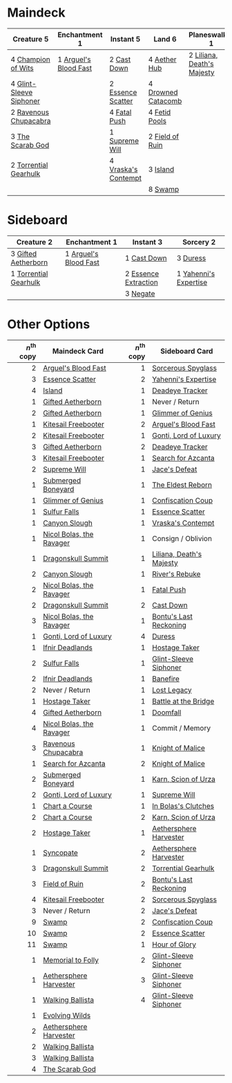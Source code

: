 
# Maindeck

|                                            Creature 5                                            |                                         Enchantment 1                                          |                                          Instant 5                                           |                                           Land 6                                            |                                           Planeswalker 1                                            |                                      Sorcery 1                                      |    Unknown 2    |
|--------------------------------------------------------------------------------------------------|------------------------------------------------------------------------------------------------|----------------------------------------------------------------------------------------------|---------------------------------------------------------------------------------------------|-----------------------------------------------------------------------------------------------------|-------------------------------------------------------------------------------------|-----------------|
|4 [Champion of Wits](http://gatherer.wizards.com/Pages/Card/Details.aspx?multiverseid=430720)     |1 [Arguel's Blood Fast](http://gatherer.wizards.com/Pages/Card/Details.aspx?multiverseid=439316)|2 [Cast Down](http://gatherer.wizards.com/Pages/Card/Details.aspx?multiverseid=442969)        |4 [Aether Hub](http://gatherer.wizards.com/Pages/Card/Details.aspx?multiverseid=417815)      |2 [Liliana, Death's Majesty](http://gatherer.wizards.com/Pages/Card/Details.aspx?multiverseid=426799)|2 [Doomfall](http://gatherer.wizards.com/Pages/Card/Details.aspx?multiverseid=430751)|1 Commit / Memory|
|4 [Glint-Sleeve Siphoner](http://gatherer.wizards.com/Pages/Card/Details.aspx?multiverseid=423729)|                                                                                                |2 [Essence Scatter](http://gatherer.wizards.com/Pages/Card/Details.aspx?multiverseid=438446)  |4 [Drowned Catacomb](http://gatherer.wizards.com/Pages/Card/Details.aspx?multiverseid=430633)|                                                                                                     |                                                                                     |1 Never / Return |
|2 [Ravenous Chupacabra](http://gatherer.wizards.com/Pages/Card/Details.aspx?multiverseid=442093)  |                                                                                                |4 [Fatal Push](http://gatherer.wizards.com/Pages/Card/Details.aspx?multiverseid=423724)       |4 [Fetid Pools](http://gatherer.wizards.com/Pages/Card/Details.aspx?multiverseid=426945)     |                                                                                                     |                                                                                     |                 |
|3 [The Scarab God](http://gatherer.wizards.com/Pages/Card/Details.aspx?multiverseid=430688)       |                                                                                                |1 [Supreme Will](http://gatherer.wizards.com/Pages/Card/Details.aspx?multiverseid=430738)     |2 [Field of Ruin](http://gatherer.wizards.com/Pages/Card/Details.aspx?multiverseid=435415)   |                                                                                                     |                                                                                     |                 |
|2 [Torrential Gearhulk](http://gatherer.wizards.com/Pages/Card/Details.aspx?multiverseid=420589)  |                                                                                                |4 [Vraska's Contempt](http://gatherer.wizards.com/Pages/Card/Details.aspx?multiverseid=435283)|3 [Island](http://gatherer.wizards.com/Pages/Card/Details.aspx?multiverseid=439602)          |                                                                                                     |                                                                                     |                 |
|                                                                                                  |                                                                                                |                                                                                              |8 [Swamp](http://gatherer.wizards.com/Pages/Card/Details.aspx?multiverseid=439603)           |                                                                                                     |                                                                                     |                 |


# Sideboard

|                                           Creature 2                                           |                                         Enchantment 1                                          |                                           Instant 3                                           |                                           Sorcery 2                                            |
|------------------------------------------------------------------------------------------------|------------------------------------------------------------------------------------------------|-----------------------------------------------------------------------------------------------|------------------------------------------------------------------------------------------------|
|3 [Gifted Aetherborn](http://gatherer.wizards.com/Pages/Card/Details.aspx?multiverseid=423728)  |1 [Arguel's Blood Fast](http://gatherer.wizards.com/Pages/Card/Details.aspx?multiverseid=439316)|1 [Cast Down](http://gatherer.wizards.com/Pages/Card/Details.aspx?multiverseid=442969)         |3 [Duress](http://gatherer.wizards.com/Pages/Card/Details.aspx?multiverseid=None)               |
|1 [Torrential Gearhulk](http://gatherer.wizards.com/Pages/Card/Details.aspx?multiverseid=420589)|                                                                                                |2 [Essence Extraction](http://gatherer.wizards.com/Pages/Card/Details.aspx?multiverseid=417653)|1 [Yahenni's Expertise](http://gatherer.wizards.com/Pages/Card/Details.aspx?multiverseid=423742)|
|                                                                                                |                                                                                                |3 [Negate](http://gatherer.wizards.com/Pages/Card/Details.aspx?multiverseid=None)              |                                                                                                |


# Other Options

|*n*<sup>th</sup> copy|                                           Maindeck Card                                           |*n*<sup>th</sup> copy|                                          Sideboard Card                                           |
|--------------------:|---------------------------------------------------------------------------------------------------|--------------------:|---------------------------------------------------------------------------------------------------|
|                    2|[Arguel's Blood Fast](http://gatherer.wizards.com/Pages/Card/Details.aspx?multiverseid=439316)     |                    1|[Sorcerous Spyglass](http://gatherer.wizards.com/Pages/Card/Details.aspx?multiverseid=435407)      |
|                    3|[Essence Scatter](http://gatherer.wizards.com/Pages/Card/Details.aspx?multiverseid=438446)         |                    2|[Yahenni's Expertise](http://gatherer.wizards.com/Pages/Card/Details.aspx?multiverseid=423742)     |
|                    4|[Island](http://gatherer.wizards.com/Pages/Card/Details.aspx?multiverseid=439602)                  |                    1|[Deadeye Tracker](http://gatherer.wizards.com/Pages/Card/Details.aspx?multiverseid=435253)         |
|                    1|[Gifted Aetherborn](http://gatherer.wizards.com/Pages/Card/Details.aspx?multiverseid=423728)       |                    1|Never / Return                                                                                     |
|                    2|[Gifted Aetherborn](http://gatherer.wizards.com/Pages/Card/Details.aspx?multiverseid=423728)       |                    1|[Glimmer of Genius](http://gatherer.wizards.com/Pages/Card/Details.aspx?multiverseid=417622)       |
|                    1|[Kitesail Freebooter](http://gatherer.wizards.com/Pages/Card/Details.aspx?multiverseid=435264)     |                    2|[Arguel's Blood Fast](http://gatherer.wizards.com/Pages/Card/Details.aspx?multiverseid=439316)     |
|                    2|[Kitesail Freebooter](http://gatherer.wizards.com/Pages/Card/Details.aspx?multiverseid=435264)     |                    1|[Gonti, Lord of Luxury](http://gatherer.wizards.com/Pages/Card/Details.aspx?multiverseid=417657)   |
|                    3|[Gifted Aetherborn](http://gatherer.wizards.com/Pages/Card/Details.aspx?multiverseid=423728)       |                    2|[Deadeye Tracker](http://gatherer.wizards.com/Pages/Card/Details.aspx?multiverseid=435253)         |
|                    3|[Kitesail Freebooter](http://gatherer.wizards.com/Pages/Card/Details.aspx?multiverseid=435264)     |                    1|[Search for Azcanta](http://gatherer.wizards.com/Pages/Card/Details.aspx?multiverseid=435226)      |
|                    2|[Supreme Will](http://gatherer.wizards.com/Pages/Card/Details.aspx?multiverseid=430738)            |                    1|[Jace's Defeat](http://gatherer.wizards.com/Pages/Card/Details.aspx?multiverseid=430727)           |
|                    1|[Submerged Boneyard](http://gatherer.wizards.com/Pages/Card/Details.aspx?multiverseid=407688)      |                    1|[The Eldest Reborn](http://gatherer.wizards.com/Pages/Card/Details.aspx?multiverseid=442978)       |
|                    1|[Glimmer of Genius](http://gatherer.wizards.com/Pages/Card/Details.aspx?multiverseid=417622)       |                    1|[Confiscation Coup](http://gatherer.wizards.com/Pages/Card/Details.aspx?multiverseid=417614)       |
|                    1|[Sulfur Falls](http://gatherer.wizards.com/Pages/Card/Details.aspx?multiverseid=241987)            |                    1|[Essence Scatter](http://gatherer.wizards.com/Pages/Card/Details.aspx?multiverseid=438446)         |
|                    1|[Canyon Slough](http://gatherer.wizards.com/Pages/Card/Details.aspx?multiverseid=426941)           |                    1|[Vraska's Contempt](http://gatherer.wizards.com/Pages/Card/Details.aspx?multiverseid=435283)       |
|                    1|[Nicol Bolas, the Ravager](http://gatherer.wizards.com/Pages/Card/Details.aspx?multiverseid=447354)|                    1|Consign / Oblivion                                                                                 |
|                    1|[Dragonskull Summit](http://gatherer.wizards.com/Pages/Card/Details.aspx?multiverseid=420909)      |                    1|[Liliana, Death's Majesty](http://gatherer.wizards.com/Pages/Card/Details.aspx?multiverseid=426799)|
|                    2|[Canyon Slough](http://gatherer.wizards.com/Pages/Card/Details.aspx?multiverseid=426941)           |                    1|[River's Rebuke](http://gatherer.wizards.com/Pages/Card/Details.aspx?multiverseid=435223)          |
|                    2|[Nicol Bolas, the Ravager](http://gatherer.wizards.com/Pages/Card/Details.aspx?multiverseid=447354)|                    1|[Fatal Push](http://gatherer.wizards.com/Pages/Card/Details.aspx?multiverseid=423724)              |
|                    2|[Dragonskull Summit](http://gatherer.wizards.com/Pages/Card/Details.aspx?multiverseid=420909)      |                    2|[Cast Down](http://gatherer.wizards.com/Pages/Card/Details.aspx?multiverseid=442969)               |
|                    3|[Nicol Bolas, the Ravager](http://gatherer.wizards.com/Pages/Card/Details.aspx?multiverseid=447354)|                    1|[Bontu's Last Reckoning](http://gatherer.wizards.com/Pages/Card/Details.aspx?multiverseid=430749)  |
|                    1|[Gonti, Lord of Luxury](http://gatherer.wizards.com/Pages/Card/Details.aspx?multiverseid=417657)   |                    4|[Duress](http://gatherer.wizards.com/Pages/Card/Details.aspx?multiverseid=None)                    |
|                    1|[Ifnir Deadlands](http://gatherer.wizards.com/Pages/Card/Details.aspx?multiverseid=430868)         |                    1|[Hostage Taker](http://gatherer.wizards.com/Pages/Card/Details.aspx?multiverseid=435379)           |
|                    2|[Sulfur Falls](http://gatherer.wizards.com/Pages/Card/Details.aspx?multiverseid=241987)            |                    1|[Glint-Sleeve Siphoner](http://gatherer.wizards.com/Pages/Card/Details.aspx?multiverseid=423729)   |
|                    2|[Ifnir Deadlands](http://gatherer.wizards.com/Pages/Card/Details.aspx?multiverseid=430868)         |                    1|[Banefire](http://gatherer.wizards.com/Pages/Card/Details.aspx?multiverseid=397676)                |
|                    2|Never / Return                                                                                     |                    1|[Lost Legacy](http://gatherer.wizards.com/Pages/Card/Details.aspx?multiverseid=417661)             |
|                    1|[Hostage Taker](http://gatherer.wizards.com/Pages/Card/Details.aspx?multiverseid=435379)           |                    1|[Battle at the Bridge](http://gatherer.wizards.com/Pages/Card/Details.aspx?multiverseid=423720)    |
|                    4|[Gifted Aetherborn](http://gatherer.wizards.com/Pages/Card/Details.aspx?multiverseid=423728)       |                    1|[Doomfall](http://gatherer.wizards.com/Pages/Card/Details.aspx?multiverseid=430751)                |
|                    4|[Nicol Bolas, the Ravager](http://gatherer.wizards.com/Pages/Card/Details.aspx?multiverseid=447354)|                    1|Commit / Memory                                                                                    |
|                    3|[Ravenous Chupacabra](http://gatherer.wizards.com/Pages/Card/Details.aspx?multiverseid=442093)     |                    1|[Knight of Malice](http://gatherer.wizards.com/Pages/Card/Details.aspx?multiverseid=442985)        |
|                    1|[Search for Azcanta](http://gatherer.wizards.com/Pages/Card/Details.aspx?multiverseid=435226)      |                    2|[Knight of Malice](http://gatherer.wizards.com/Pages/Card/Details.aspx?multiverseid=442985)        |
|                    2|[Submerged Boneyard](http://gatherer.wizards.com/Pages/Card/Details.aspx?multiverseid=407688)      |                    1|[Karn, Scion of Urza](http://gatherer.wizards.com/Pages/Card/Details.aspx?multiverseid=442889)     |
|                    2|[Gonti, Lord of Luxury](http://gatherer.wizards.com/Pages/Card/Details.aspx?multiverseid=417657)   |                    1|[Supreme Will](http://gatherer.wizards.com/Pages/Card/Details.aspx?multiverseid=430738)            |
|                    1|[Chart a Course](http://gatherer.wizards.com/Pages/Card/Details.aspx?multiverseid=435200)          |                    1|[In Bolas's Clutches](http://gatherer.wizards.com/Pages/Card/Details.aspx?multiverseid=442942)     |
|                    2|[Chart a Course](http://gatherer.wizards.com/Pages/Card/Details.aspx?multiverseid=435200)          |                    2|[Karn, Scion of Urza](http://gatherer.wizards.com/Pages/Card/Details.aspx?multiverseid=442889)     |
|                    2|[Hostage Taker](http://gatherer.wizards.com/Pages/Card/Details.aspx?multiverseid=435379)           |                    1|[Aethersphere Harvester](http://gatherer.wizards.com/Pages/Card/Details.aspx?multiverseid=423809)  |
|                    1|[Syncopate](http://gatherer.wizards.com/Pages/Card/Details.aspx?multiverseid=270369)               |                    2|[Aethersphere Harvester](http://gatherer.wizards.com/Pages/Card/Details.aspx?multiverseid=423809)  |
|                    3|[Dragonskull Summit](http://gatherer.wizards.com/Pages/Card/Details.aspx?multiverseid=420909)      |                    2|[Torrential Gearhulk](http://gatherer.wizards.com/Pages/Card/Details.aspx?multiverseid=420589)     |
|                    3|[Field of Ruin](http://gatherer.wizards.com/Pages/Card/Details.aspx?multiverseid=435415)           |                    2|[Bontu's Last Reckoning](http://gatherer.wizards.com/Pages/Card/Details.aspx?multiverseid=430749)  |
|                    4|[Kitesail Freebooter](http://gatherer.wizards.com/Pages/Card/Details.aspx?multiverseid=435264)     |                    2|[Sorcerous Spyglass](http://gatherer.wizards.com/Pages/Card/Details.aspx?multiverseid=435407)      |
|                    3|Never / Return                                                                                     |                    2|[Jace's Defeat](http://gatherer.wizards.com/Pages/Card/Details.aspx?multiverseid=430727)           |
|                    9|[Swamp](http://gatherer.wizards.com/Pages/Card/Details.aspx?multiverseid=439603)                   |                    2|[Confiscation Coup](http://gatherer.wizards.com/Pages/Card/Details.aspx?multiverseid=417614)       |
|                   10|[Swamp](http://gatherer.wizards.com/Pages/Card/Details.aspx?multiverseid=439603)                   |                    2|[Essence Scatter](http://gatherer.wizards.com/Pages/Card/Details.aspx?multiverseid=438446)         |
|                   11|[Swamp](http://gatherer.wizards.com/Pages/Card/Details.aspx?multiverseid=439603)                   |                    1|[Hour of Glory](http://gatherer.wizards.com/Pages/Card/Details.aspx?multiverseid=430754)           |
|                    1|[Memorial to Folly](http://gatherer.wizards.com/Pages/Card/Details.aspx?multiverseid=443130)       |                    2|[Glint-Sleeve Siphoner](http://gatherer.wizards.com/Pages/Card/Details.aspx?multiverseid=423729)   |
|                    1|[Aethersphere Harvester](http://gatherer.wizards.com/Pages/Card/Details.aspx?multiverseid=423809)  |                    3|[Glint-Sleeve Siphoner](http://gatherer.wizards.com/Pages/Card/Details.aspx?multiverseid=423729)   |
|                    1|[Walking Ballista](http://gatherer.wizards.com/Pages/Card/Details.aspx?multiverseid=423848)        |                    4|[Glint-Sleeve Siphoner](http://gatherer.wizards.com/Pages/Card/Details.aspx?multiverseid=423729)   |
|                    1|[Evolving Wilds](http://gatherer.wizards.com/Pages/Card/Details.aspx?multiverseid=None)            |                     |                                                                                                   |
|                    2|[Aethersphere Harvester](http://gatherer.wizards.com/Pages/Card/Details.aspx?multiverseid=423809)  |                     |                                                                                                   |
|                    2|[Walking Ballista](http://gatherer.wizards.com/Pages/Card/Details.aspx?multiverseid=423848)        |                     |                                                                                                   |
|                    3|[Walking Ballista](http://gatherer.wizards.com/Pages/Card/Details.aspx?multiverseid=423848)        |                     |                                                                                                   |
|                    4|[The Scarab God](http://gatherer.wizards.com/Pages/Card/Details.aspx?multiverseid=430688)          |                     |                                                                                                   |

